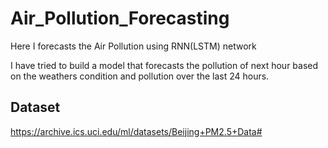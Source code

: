 # Air_Pollution_Forecasting

Here I forecasts the Air Pollution using RNN(LSTM) network

I have tried to build a model that forecasts the pollution of next hour based on the weathers condition and pollution over the last 24 hours.

## Dataset
https://archive.ics.uci.edu/ml/datasets/Beijing+PM2.5+Data#
